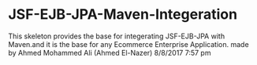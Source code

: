 # JSF-EJB-JPA-Maven-Integeration
This skeleton provides the base for integerating JSF-EJB-JPA with Maven.and it is the base for any Ecommerce Enterprise Application.
made by Ahmed Mohammed Ali (Ahmed El-Nazer) 8/8/2017 7:57 pm 
